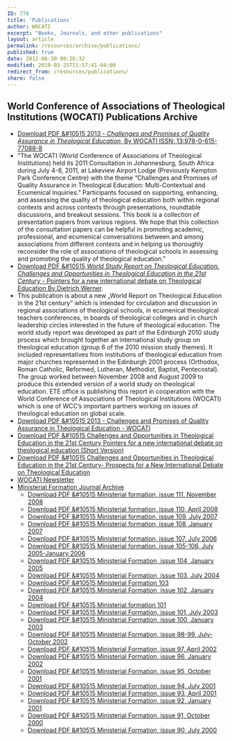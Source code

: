 ```yaml
---
ID: 778
title: 'Publications'
author: WOCATI
excerpt: "Books, Journals, and other publications"
layout: article
permalink: /resources/archive/publications/
published: true
date: 2012-06-30 00:26:32
modified: 2019-03-25T11:57:41-04:00
redirect_from: /resources/publications/
share: false
---
```

## World Conference of Associations of Theological Institutions (WOCATI) Publications Archive

*   [Download PDF &#10515 2013 - _Challenges and Promises of Quality Assurance in Theological Education_, By WOCATI ISSN: 13:978-0-615-77088-8](/wp-content/uploads/2013/03/2013-Challenges-and-Promises-of-Quality-Assurance-in-Theological-Education-WOCATI.pdf)
  * "The WOCATI (World Conference of Associations of Theological Institutions) held its 2011 Consultation in Johannesburg, South Africa during July 4-8, 2011, at Lakeview Airport Lodge (Previously Kempton Park Conference Centre) with the theme “Challenges and Promises of Quality Assurance in Theological Education: Multi-Contextual and Ecumenical Inquiries.” Participants focused on supporting, enhancing, and assessing the quality of theological education both within regional contexts and across contexts through presentations, roundtable discussions, and breakout sessions. This book is a collection of presentation papers from various regions. We hope that this collection of the consultation papers can be helpful in promoting academic, professional, and ecumenical conversations between and among associations from different contexts and in helping us thoroughly reconsider the role of associations of theological schools in assessing and promoting the quality of theological education."
*   [Download PDF &#10515 _World Study Report on Theological Education. Challenges and Opportunities in Theological Education in the 21st Century_ - Pointers for a new international debate on Theological Education By Dietrich Werner](/wp-content/uploads/2012/06/2009-nov-Theological-Education-in-World-Christianity.pdf).
  * This publication is about a new „World Report on Theological Education in the 21st century“ which is intended for circulation and discussion in regional associations of theological schools, in ecumenical theological teachers conferences, in boards of theological colleges and in church leadership circles interested in the future of theological education. The world study report was developed as part of the Edinburgh 2010 study process which brought together an international study group on theological education (group 6 of the 2010 mission study themes). It included representatives from institutions of theological education from major churches represented in the Edinburgh 2001 process (Orthodox, Roman Catholic, Reformed, Lutheran, Methodist, Baptist, Pentecostal). The group worked between November 2008 and August 2009 to produce this extended version of a world study on theological education. ETE office is publishing this report in cooperation with the World Conference of Associations of Theological Institutions (WOCATI) which is one of WCC’s important partners working on issues of theological education on global scale.
*   [Download PDF &#10515 2013 - Challenges and Promises of Quality Assurance in Theological Education - WOCATI](/wp-content/uploads/2013/03/2013-Challenges-and-Promises-of-Quality-Assurance-in-Theological-Education-WOCATI.pdf)
*   [Download PDF &#10515 Challenges and Opportunities in Theological Education in the 21st Century Pointers for a new international debate on theological education (Short Version)](/wp-content/uploads/2012/12/Short-Version-Challenges-and-Opportunities-in-Theological-Education-in-the-21st-Century-Prospects-for-a-New-International-Debate-on-Theological-Education.pdf)
*   [Download PDF &#10515 Challenges and Opportunities in Theological Education in the 21st Century- Prospects for a New International Debate on Theological Education](/wp-content/uploads/2012/12/Challenges-and-Opportunities-in-Theological-Education-in-the-21st-Century-Prospects-for-a-New-International-Debate-on-Theological-Education.pdf)
* [WOCATI Newsletter](/resources/wocati-newsletter/)
* [Ministerial Formation Journal Archive](/resources/archive/publications/ministerial-formation/)
    *   [Download PDF &#10515 Ministerial formation, issue 111, November 2008](/wp-content/uploads/2012/06/mf111_nov08.pdf)
    *   [Download PDF &#10515 Ministerial formation, issue 110, April 2008](/wp-content/uploads/2012/06/MF_110_April_08.pdf)
    *   [Download PDF &#10515 Ministerial formation, issue 109, July 2007](/wp-content/uploads/2012/06/mf109.pdf)
    *   [Download PDF &#10515 Ministerial formation, issue 108, January 2007](/wp-content/uploads/2012/06/mf108.pdf)
    *   [Download PDF &#10515 Ministerial formation, issue 107, July 2006](/wp-content/uploads/2012/06/mf107.pdf)
    *   [Download PDF &#10515 Ministerial formation, issue 105-106, July 2005-January 2006](/wp-content/uploads/2012/06/mf105-106.pdf)
    *   [Download PDF &#10515 Ministerial Formation, issue 104, January 2005](/wp-content/uploads/2012/06/mf104.pdf)
    *   [Download PDF &#10515 Ministerial Formation, issue 103, July 2004](/wp-content/uploads/2012/06/mf103.pdf)
    *   [Download PDF &#10515 Ministerial Formation 103](/wp-content/uploads/2012/06/2004-Ministerial-Formation-103.pdf)
    *   [Download PDF &#10515 Ministerial Formation, issue 102, January 2004](/wp-content/uploads/2012/06/mf102.pdf)
    *   [Download PDF &#10515 Ministerial formation 101](/wp-content/uploads/2012/06/2003-Ministerial-formation-101.pdf)
    *   [Download PDF &#10515 Ministerial Formation, issue 101, July 2003](/wp-content/uploads/2012/06/mf101.pdf)
    *   [Download PDF &#10515 Ministerial Formation, issue 100, January 2003](/wp-content/uploads/2012/06/mf100.pdf)
    *   [Download PDF &#10515 Ministerial Formation, issue 98-99, July-October 2002](/wp-content/uploads/2012/06/mf098-99.pdf)
    *   [Download PDF &#10515 Ministerial Formation, issue 97, April 2002](/wp-content/uploads/2012/06/mf097.pdf)
    *   [Download PDF &#10515 Ministerial Formation, issue 96, January 2002](/wp-content/uploads/2012/06/mf096.pdf)
    *   [Download PDF &#10515 Ministerial Formation, issue 95, October 2001](/wp-content/uploads/2012/06/mf095.pdf)
    *   [Download PDF &#10515 Ministerial Formation, issue 94, July 2001](/wp-content/uploads/2012/06/mf094.pdf)
    *   [Download PDF &#10515 Ministerial Formation, issue 93, April 2001](/wp-content/uploads/2012/06/mf093.pdf)
    *   [Download PDF &#10515 Ministerial Formation, issue 92, January 2001](/wp-content/uploads/2012/06/mf092.pdf)
    *   [Download PDF &#10515 Ministerial Formation, issue 91, October 2000](/wp-content/uploads/2012/06/mf091.pdf)
    *   [Download PDF &#10515 Ministerial Formation, issue 90, July 2000](/wp-content/uploads/2012/06/mf090.pdf)
